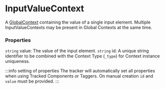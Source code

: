 # InputValueContext
A [GlobalContext](/taxonomy/reference/global-contexts/overview.md) containing the value of a single input element. Multiple InputValueContexts may be present in Global Contexts at the same time.

### Properties
`string` value: The value of the input element.
`string` id: A unique string identifier to be combined with the Context Type (`_type`) 
for Context instance uniqueness.

:::info setting of properties
The tracker will automatically set all properties when using Tracked Components or Taggers. On manual creation `id` and `value` must be provided.
:::
